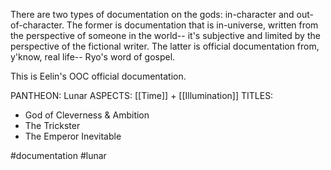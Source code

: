 There are two types of documentation on the gods: in-character and out-of-character. The former is documentation that is in-universe, written from the perspective of someone in the world-- it's subjective and limited by the perspective of the fictional writer. The latter is official documentation from, y'know, real life-- Ryo's word of gospel. 

This is Eelin's OOC official documentation.

PANTHEON: Lunar
ASPECTS: [[Time]] + [[Illumination]]
TITLES:
- God of Cleverness & Ambition
- The Trickster
- The Emperor Inevitable 

#documentation #lunar 